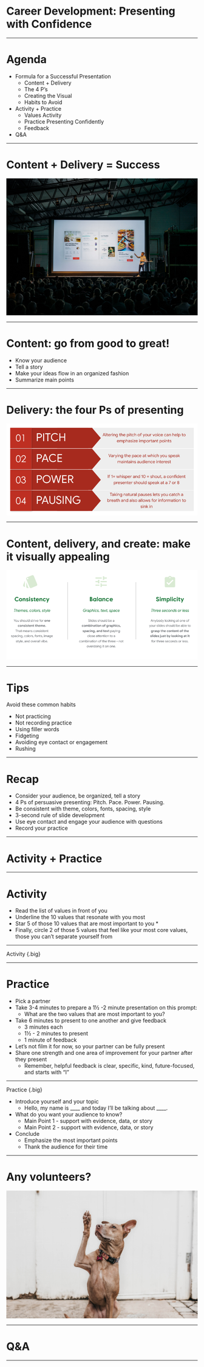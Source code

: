 # Career Development: Presenting with Confidence

<!--
Today we’re talking about everyone’s favorite topic: public speaking! That was my attempt at a joke, as I know some people enjoy public speaking and a lot of people avoid it like the plague. 

Presenting with confidence is a critical skill though. Your career will hopefully provide opportunities to give presentations to your team, at professional conferences, and/or in academic settings. Being an effective presenter gives you credibility and visibility across all of those environments. Furthermore, hard work can be overlooked or under-appreciated  if we don’t convey our ideas and work products in a clear, understandable, compelling way. 

[Feel free to share any anecdote or personal story about why presenting with confidence is such an important skill.]

But being a strong presenter takes time to learn and practice. So I hope no matter where you are in your experience with presenting with confidence, you can take a few tips and some extra experience from today’s session.
-->

---

# Agenda

* Formula for a Successful Presentation
  * Content + Delivery
  * The 4 P’s
  * Creating the Visual
  * Habits to Avoid
* Activity + Practice
  * Values Activity
  * Practice Presenting Confidently
  * Feedback
* Q&A

<!--
We’ll start by going over what makes a successful presentation: content, delivery, creating helpful visuals, and avoiding certain presentation pitfalls. Then we’ll do a brief activity and practice presenting with confidence. We’ll close with feedback and Q&A.
-->

---

# Content + Delivery = Success

![](res/presentconfidence01.jpg)

<!--
The two main components of giving a presentation are the content - what you say - and the delivery - how you say it.
-->

---

# Content: go from good to great! 

* Know your audience
* Tell a story
* Make your ideas flow in an organized fashion
* Summarize main points

<!--
First, the content, which is everything you say, display, or show in your presentation. 

No matter what information you’re sharing, it’s important you tailor it to your audience. If the information you’re presenting to a non-technical or mixed audience is too technical or not well-explained, your audience is likely to tune out. Increase the likelihood that your presentation will be engaging and well-received by your audience by tailoring your slide design, verbiage, and content to them.

Second, using examples is a great way to tell a story that keeps your audience engaged. People remember how stories illuminated a particular point better than they will if just the point is presented.

Third, try to maintain a logical progression of ideas, keeping in mind the main purpose of the presentation. When possible, provide an agenda. With long presentations, it’s a good idea to benchmark your progress or potentially create different sections so the audience knows where you are in the presentation. 

Finally, it’s important to summarize the main points of your presentation -- at the end of any presentation and throughout different sections if the presentation is 30 or more minutes.
-->

---

# Delivery: the four Ps of presenting 

![](res/presentconfidence02.png)

<!--
Next up is delivery, or, how you get the content across to your audience.

Pitch or ‘musicality’ has to do with the note with which we pitch a word or phrase. Steering away from a monotone and varying your pitch when appropriate grabs attention and emphasizes what you want to express. It also helps convey the urgency or novelty of what you’re saying. 

Pace is the speed at which you talk. The pace is also helpful drive emphasis. For instance, when you want to highlight an important point, slow down and speak distinctly.

Next is power. Regardless of whether you speak quietly or loudly in day-to-day conversation, being able to project your voice while presenting is a clear sign of confidence. It is impossible to ‘whisper’ and still be heard.

Pausing allows you time to think and also be effectively used to create anticipation. Sometimes, silence can get people’s attention more than speaking. It also allows sufficient time for an audience to fully absorb your message.

Which of these is something you think your presentation skills should improve on? Or what do you feel like you do well? [Solicit student contributions, and respond to each.]
-->

---

# Content, delivery, and create: make it visually appealing 

![](res/presentconfidence03.png)

<!--
Now that we’ve covered what makes up a strong presentation, let’s go over some suggestions for how to achieve it. These are some general rules of thumb when making any presentation.

It’s important that your slides, tone, and overall presentation are consistent.

A presentation should be a simple representation of pieces of information. It only acts as a visual aid to the broader story, project, or conversation. Therefore, the key points in this deck would be explained verbally in a presentation rather than all piled onto a slide.

For all slides, apply the 3-second rule. People should be able to glean what you’re getting at on the slide within three seconds or less.
-->

---

# Tips

Avoid these common habits
* Not practicing
* Not recording practice
* Using filler words
* Fidgeting
* Avoiding eye contact or engagement
* Rushing

<!--
These are common presentation quirks that usually stem from nervousness or lack of preparedness. It’s important to be aware and try to avoid them, as they can detract from the impact of your presentation.

First, know your content, and do not read directly from the slides. Even if you feel you know your content well, practicing is essential. You may pick up on a slide or order that needs revising.

Record yourself when you practice so you can see what the audience will see. Look for ways to improve. Were there any awkward transitions? Did something not make sense?

Avoid using comfort/filler words like “um, like, y’know.” This is often subconscious. We don’t always realize when or how often we use fillers, which is another great reason to record yourself practicing.

Fidgeting, like touching your hair, fiddling with your clothes, etc. is very distracting for the audience. Some people roll up a piece of paper or pull on their badge. Work on it if you know you have something like that.

A key part of presenting with confidence is engaging with your audience. You don’t want to exclude them from the presentation by avoiding eye contact or looking at the floor. Rotate who you make eye contact with to help keep people engaged. Ask them questions, engage them in what you’re doing.

Don’t speed through your presentation. Your audience wants to hear what you have to say, and it is more inclusive of different kinds of learners and people with varying levels of English language acquisition to speak clearly and not too fast.

Which of these do you fall victim to? [Solicit student responses, and respond to each.]
-->

---

# Recap

* Consider your audience, be organized, tell a story
* 4 Ps of persuasive presenting: Pitch. Pace. Power. Pausing.
* Be consistent with theme, colors, fonts, spacing, style
* 3-second rule of slide development
* Use eye contact and engage your audience with questions
* Record your practice 

<!--
Take a moment to read over some main points thus far. [Ask a student to read aloud if you’d like.] Also, here’s me putting to use the suggestion to recap for the audience!

What questions or comments do you have about the content we’ve covered so far? [Solicit student contributions, and respond to each.]
-->

---

# Activity + Practice 

<!--
Let’s do a brief activity and then put these presentation guidelines into practice!

[Pass out list of values handout.]
-->

---

# Activity 

* Read the list of values in front of you
* Underline the 10 values that resonate with you most
* Star 5 of those 10 values that are most important to you *
* Finally, circle 2 of those 5 values that feel like your most core values, those you can’t separate yourself from 

---

Activity {.big}

<!--
[Do NOT click until all the text appears. When this slide appears, only the first two lines will be visible. That text is all students should see until you give the first instructions and allow them time to read the values and underline the 10 that are most important to them. Provide 3-5 minutes.]

Take a moment to read over the list of values in front of you. When you’re done, underline the 10 values that resonate with you most.

[Click once so that the third line appears.] 

Looking at this list of 10, star the five values that are most important to you.

[Click once so that the fourth line appears.]

Now, this part might be the most difficult, but the final task here is to circle 2 of those 5 values that are your core values. You may find that some of the other values that resonate with you fall under those two. Think of these values as the ones you hold yourself to in your everyday behavior and future planning, the values you aspire to embody -- maybe so much so that you do so unconsciously. 

[Allow students one minute to find those two values.]

So, why two values, you may ask? Researcher, public speaker, social worker, and famous author Brene Brown writes extensively about the importance of determining your TWO core values. If we have too many, they lose meaning and we aren’t able to hold ourselves to them. The two values that feel inextricably intertwined with who you are as a person are those two values.

[Facilitator should feel free to share their own two values here.]

Does anyone want to share what 1 or 2 of their values are? [Solicit students contributions and respond to each, thanking them for sharing.]
-->

---

# Practice 

* Pick a partner
* Take 3-4 minutes to prepare a 1½ -2 minute presentation on this prompt:
  * What are the two values that are most important to you?
* Take 6 minutes to present to one another and give feedback
  * 3 minutes each 
  * 1½ - 2 minutes to present
  * 1 minute of feedback
* Let’s not film it for now, so your partner can be fully present
* Share one strength and one area of improvement for your partner after they present
    * Remember, helpful feedback is clear, specific, kind, future-focused, and starts with “I”

<!--
Now, we’re going to share these values in a brief presentation to a partner. (We’ll also revisit these values in our next career development session, so don’t forget what you chose!)

[Ask a student to read the instructions aloud.]

Questions before we get started? 
-->

---

Practice {.big}

* Introduce yourself and your topic
  * Hello, my name is ____ and today I’ll be talking about ____.
* What do you want your audience to know?
  * Main Point 1 - support with evidence, data, or story
  * Main Point 2 - support with evidence, data, or story
* Conclude
  * Emphasize the most important points
  * Thank the audience for their time
 
 <!--
Here’s one way you can structure your presentation, but feel free to be creative. Note that this isn’t a likely a place for data, but I wanted to include it as a method of supporting a main point.

[If desired, facilitator can share an example presentation before releasing students.]

[Flip back to previous slide so those instructions are displayed for students as they work. Give students 10 minutes total for this entire exercise, letting them know when they should transition from preparing the presentations to giving them and switching between partners.]
-->

---

# Any volunteers?

![](res/presentconfidence04.jpg)

<!--
[After students have presented to their partners and given and received feedback, ask if anyone would like to present to the class. Thank students who volunteer. Move on to closing if no one volunteers or if running short on time.]

What was this experience like for you? Which of the best practices we went over were difficult to apply? What did you or your partner do particularly well? What would you work to improve if you gave this presentation again?
-->

---

# Q&A

<!--
Thank you all so much for engaging in this session and sharing about yourselves in these presentations. We are going to revisit these two values in our next session about the offer process, so remember what you’ve selected. 

As I mentioned in the beginning of this presentation, becoming a presenter takes time and involves significant, frequent practice. I hope you’ve taken something from today’s session that you can apply to your project presentations and other presentations you give in the future. What remaining questions do you have? [Solicit student questions/comments, and respond to each.]
-->

---
